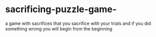# sacrificing-puzzle-game-
a game with sacrifices that you sacrifice with your trials and if you did something wrong you will begin from the beginning  
